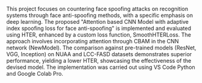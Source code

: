 This project focuses on countering face spoofing attacks on recognition systems through face anti-spoofing methods, with a specific emphasis on deep learning. The proposed "Attention based CNN Model with adaptive index spoofing loss for face anti-spoofing" is implemented and evaluated using HTER, enhanced by a custom loss function, SmoothHTERLoss. The approach involves incorporating attention through CBAM in the CNN network (NewModel). The comparison against pre-trained models (ResNet, VGG, Inception) on NUAA and LCC-FASD datasets demonstrates superior performance, yielding a lower HTER, showcasing the effectiveness of the devised model. The implementation was carried out using VS Code Python and Google Colab Pro.
